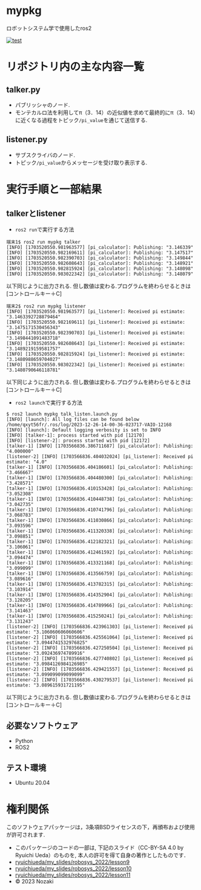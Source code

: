 # mypkg
ロボットシステム学で使用したros2  

[![test](https://github.com/kinji2546/mypkg/actions/workflows/test.yml/badge.svg?branch=kada)](https://github.com/kinji2546/mypkg/actions/workflows/test.yml)



# リポジトリ内の主な内容一覧

## talker.py
* パブリッシャのノード.  
* モンテカルロ法を利用してπ（3．14）の近似値を求めて最終的にπ（3．14）に近くなる過程をトピック`/pi_value`を通じて送信する.


## listener.py  
* サブスクライバのノード.  
* トピック`/pi_value`からメッセージを受け取り表示する.

# 実行手順と一部結果
## talkerとlistener  
* `ros2 run`で実行する方法
```
端末1$ ros2 run mypkg talker
[INFO] [1703520550.981963577] [pi_calculator]: Publishing: "3.146339"
[INFO] [1703520550.982169611] [pi_calculator]: Publishing: "3.147517"
[INFO] [1703520550.982390703] [pi_calculator]: Publishing: "3.149844"
[INFO] [1703520550.982608643] [pi_calculator]: Publishing: "3.148921"
[INFO] [1703520550.982815924] [pi_calculator]: Publishing: "3.148098"
[INFO] [1703520550.983022342] [pi_calculator]: Publishing: "3.148079"
```
以下同じように出力される.
但し数値は変わる.プログラムを終わらせるときは[コントロールキー＋C]


```
端末2$ ros2 run mypkg listener
[INFO] [1703520550.981963577] [pi_listener]: Received pi estimate: "3.1463392728879464"
[INFO] [1703520550.982169611] [pi_listener]: Received pi estimate: "3.1475171530456343"
[INFO] [1703520550.982390703] [pi_listener]: Received pi estimate: "3.1498441091483718"
[INFO] [1703520550.982608643] [pi_listener]: Received pi estimate: "3.1489219159581757"
[INFO] [1703520550.982815924] [pi_listener]: Received pi estimate: "3.1480988659704027"
[INFO] [1703520550.983022342] [pi_listener]: Received pi estimate: "3.1480790646118781"
```
以下同じように出力される.
但し数値は変わる.プログラムを終わらせるときは[コントロールキー＋C]


* `ros2 launch`で実行する方法
```
$ ros2 launch mypkg talk_listen.launch.py
[INFO] [launch]: All log files can be found below /home/qxyt56fr/.ros/log/2023-12-26-14-00-36-023717-VAIO-12168
[INFO] [launch]: Default logging verbosity is set to INFO
[INFO] [talker-1]: process started with pid [12170]
[INFO] [listener-2]: process started with pid [12172]
[talker-1] [INFO] [1703566836.386711687] [pi_calculator]: Publishing: "4.000000"
[listener-2] [INFO] [1703566836.404032024] [pi_listener]: Received pi estimate: "4.0"
[talker-1] [INFO] [1703566836.404186601] [pi_calculator]: Publishing: "3.466667"
[talker-1] [INFO] [1703566836.404480300] [pi_calculator]: Publishing: "3.428571"
[talker-1] [INFO] [1703566836.410153428] [pi_calculator]: Publishing: "3.052308"
[talker-1] [INFO] [1703566836.410448738] [pi_calculator]: Publishing: "3.042735"
[talker-1] [INFO] [1703566836.410741796] [pi_calculator]: Publishing: "3.068783"
[talker-1] [INFO] [1703566836.411030866] [pi_calculator]: Publishing: "3.093596"
[talker-1] [INFO] [1703566836.411320338] [pi_calculator]: Publishing: "3.098851"
[talker-1] [INFO] [1703566836.412182321] [pi_calculator]: Publishing: "3.106061"
[talker-1] [INFO] [1703566836.412461592] [pi_calculator]: Publishing: "3.094474"
[talker-1] [INFO] [1703566836.413321168] [pi_calculator]: Publishing: "3.099099"
[talker-1] [INFO] [1703566836.413566759] [pi_calculator]: Publishing: "3.089616"
[talker-1] [INFO] [1703566836.413782315] [pi_calculator]: Publishing: "3.103914"
[talker-1] [INFO] [1703566836.414352904] [pi_calculator]: Publishing: "3.128205"
[talker-1] [INFO] [1703566836.414789966] [pi_calculator]: Publishing: "3.141463"
[talker-1] [INFO] [1703566836.415250241] [pi_calculator]: Publishing: "3.131243"
[listener-2] [INFO] [1703566836.423961303] [pi_listener]: Received pi estimate: "3.106060606060606"
[listener-2] [INFO] [1703566836.425561064] [pi_listener]: Received pi estimate: "3.0944741532976825"
[listener-2] [INFO] [1703566836.427250504] [pi_listener]: Received pi estimate: "3.092436974789916"
[listener-2] [INFO] [1703566836.427740802] [pi_listener]: Received pi estimate: "3.0984126984126985"
[listener-2] [INFO] [1703566836.429421557] [pi_listener]: Received pi estimate: "3.099099099099099"
[listener-2] [INFO] [1703566836.430279537] [pi_listener]: Received pi estimate: "3.089615931721195" 
```
以下同じように出力される.
但し数値は変わる.プログラムを終わらせるときは[コントロールキー＋C]

## 必要なソフトウェア  
* Python  
* ROS2  
## テスト環境  
* Ubuntu 20.04  
 

# 権利関係  
このソフトウェアパッケージは，3条項BSDライセンスの下，再頒布および使用が許可されます. 
* このパッケージのコードの一部は, 下記のスライド（CC-BY-SA 4.0 by Ryuichi Ueda）のものを, 本人の許可を得て自身の著作としたものです．
* [ryuichiueda/my_slides/robosys_2022/lesson9](https://ryuichiueda.github.io/my_slides/robosys_2022/lesson9.html#/)  
* [ryuichiueda/my_slides/robosys_2022/lesson10](https://ryuichiueda.github.io/my_slides/robosys_2022/lesson10.html#/)  
* [ryuichiueda/my_slides/robosys_2022/lesson11](https://ryuichiueda.github.io/my_slides/robosys_2022/lesson11.html#/) 
* © 2023 Nozaki 
